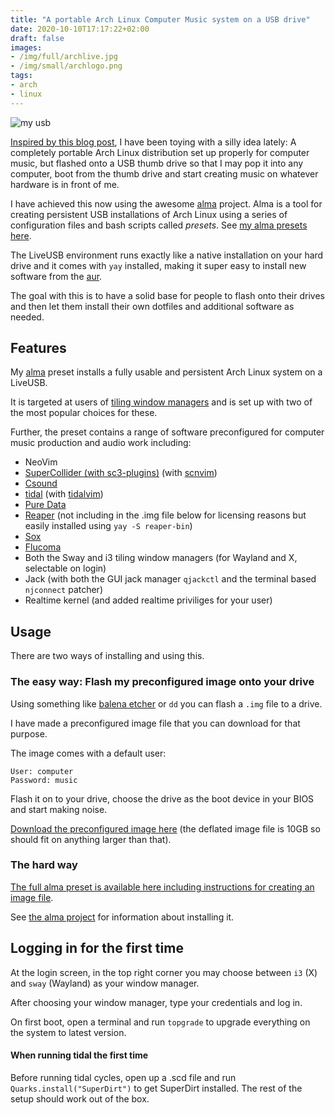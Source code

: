```yaml
---
title: "A portable Arch Linux Computer Music system on a USB drive"
date: 2020-10-10T17:17:22+02:00
draft: false
images:
- /img/full/archlive.jpg
- /img/small/archlogo.png
tags:
- arch
- linux
---
```

![my usb](/img/full/archlive.jpg)

[Inspired by this blog post](http://jamesmcm.github.io/blog/2020/09/09/alma/#en), I have been toying with a silly idea lately: A completely portable Arch Linux distribution set up properly for computer music, but flashed onto a USB thumb drive so that I may pop it into any computer, boot from the thumb drive and start creating music on whatever hardware is in front of me.

I have achieved this now using the awesome [alma](https://github.com/r-darwish/alma) project. Alma is a tool for creating persistent USB installations of Arch Linux using a series of configuration files and bash scripts called _presets_. See [my alma presets here](https://github.com/madskjeldgaard/arch-linux-computermusic-usb).

The LiveUSB environment runs exactly like a native installation on your hard drive and it comes with `yay` installed, making it super easy to install new software from the [aur](https://aur.archlinux.org).

The goal with this is to have a solid base for people to flash onto their drives and then let them install their own dotfiles and additional software as needed.

## Features
My [alma](https://github.com/r-darwish/alma) preset installs a fully usable and persistent Arch Linux system on a LiveUSB. 

It is targeted at users of [tiling window managers](https://en.wikipedia.org/wiki/Tiling_window_manager) and is set up with two of the most popular choices for these.

Further, the preset contains a range of software preconfigured for computer music production and audio work including:

- NeoVim
- [SuperCollider (with sc3-plugins)](https://supercollider.github.io/) (with [scnvim](https://github.com/davidgranstrom/scnvim))
- [Csound](http://csound.org/)
- [tidal](https://tidalcycles.org/) (with [tidalvim](https://github.com/tidalcycles/vim-tidal))
- [Pure Data](https://puredata.info/)
- [Reaper](https://reaper.fm/) (not including in the .img file below for licensing reasons but easily installed using `yay -S reaper-bin`)
- [Sox](http://sox.sourceforge.net/)
- [Flucoma](https://flucoma.org/)
- Both the Sway and i3 tiling window managers (for Wayland and X, selectable on login)
- Jack (with both the GUI jack manager `qjackctl` and the terminal based `njconnect` patcher)
- Realtime kernel (and added realtime priviliges for your user)

## Usage
There are two ways of installing and using this.

### The easy way: Flash my preconfigured image onto your drive

Using something like [balena etcher](https://www.balena.io/etcher/) or `dd` you can flash a `.img` file to a drive.

I have made a preconfigured image file that you can download for that purpose.

The image comes with a default user:

```
User: computer
Password: music
```

Flash it on to your drive, choose the drive as the boot device in your BIOS and start making noise.

[Download the preconfigured image here](http://users.notam02.no/~mads/archstuff/arch-computermusic-usb.img.gz) (the deflated image file is 10GB so should fit on anything larger than that).

### The hard way
[The full alma preset is available here including instructions for creating an image file](https://github.com/madskjeldgaard/arch-linux-computermusic-usb).

See [the alma project](https://github.com/r-darwish/alma) for information about installing it.

## Logging in for the first time
At the login screen, in the top right corner you may choose between `i3` (X) and `sway` (Wayland) as your window manager.

After choosing your window manager, type your credentials and log in.

On first boot, open a terminal and run `topgrade` to upgrade everything on the system to latest version.

#### When running tidal the first time
Before running tidal cycles, open up a .scd file and run `Quarks.install("SuperDirt")` to get SuperDirt installed. The rest of the setup should work out of the box.


